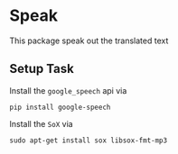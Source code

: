 # Speak
This package speak out the translated text
## Setup Task
Install the `google_speech` api via
```
pip install google-speech
```
Install the `SoX` via
```
sudo apt-get install sox libsox-fmt-mp3
```